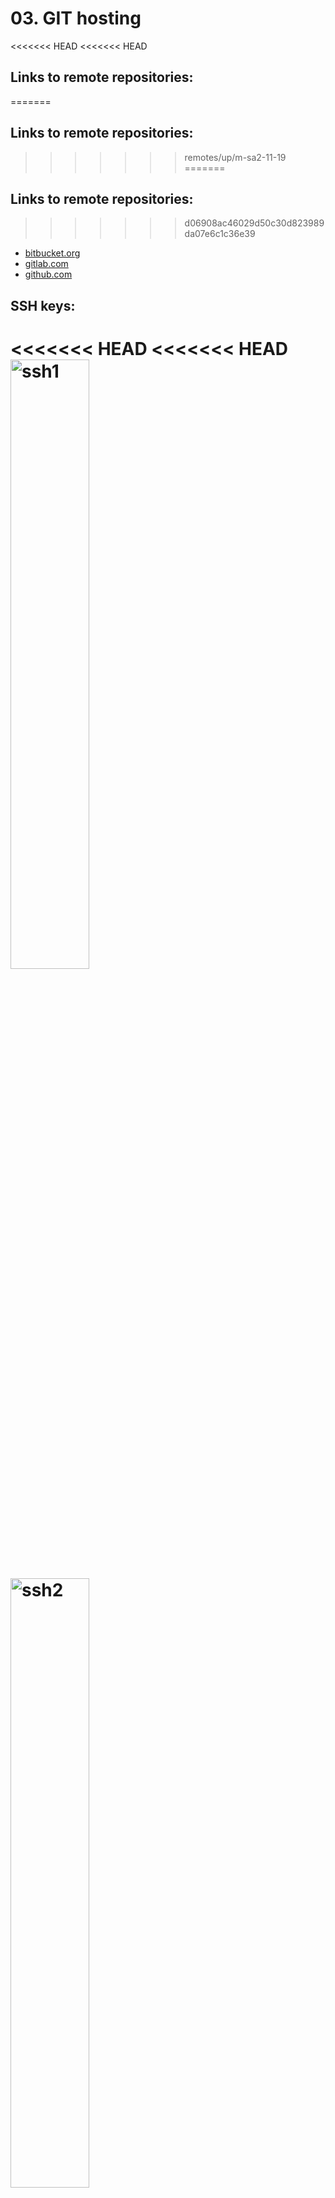 # 03. GIT hosting
<<<<<<< HEAD
<<<<<<< HEAD
## Links to remote repositories:
=======

## Links to remote repositories:

>>>>>>> remotes/up/m-sa2-11-19
=======

## Links to remote repositories:

>>>>>>> d06908ac46029d50c30d823989da07e6c1c36e39
* [bitbucket.org](https://bitbucket.org/vitalik-vitalic/m-sa2-11-19/src/master/)
* [gitlab.com](https://gitlab.com/vitalik-vitalic/m-sa2-11-19)
* [github.com](https://github.com/vitalik-vitalic/m-sa2-11-19)

## SSH keys:

<<<<<<< HEAD
<<<<<<< HEAD
<img src="images/ssh-key-gitlab.PNG" width="50%" height="50%" alt="ssh1">
<img src="images/ssh-key-github.PNG" width="50%" height="50%" alt="ssh2">
=======
<img src="Images/bitbucket-slack.PNG" width="50%" height="50%">

<img src="Images/ssh-key-github.PNG" width="50%" height="50%">

>>>>>>> d06908ac46029d50c30d823989da07e6c1c36e39

## Slack integration:

### bitbucket

<img src="Images/bitbucket-slack.PNG" width="50%" height="50%">

### github

<img src="Images/github-slack.PNG" width="50%" height="50%">

### gitlab

<img src="Images/gitlab-slack.PNG" width="50%" height="50%">

## Script:
<<<<<<< HEAD
=======
<img src="Images/bitbucket-slack.PNG" width="50%" height="50%">

<img src="Images/ssh-key-github.PNG" width="50%" height="50%">


## Slack integration:

### bitbucket

<img src="Images/bitbucket-slack.PNG" width="50%" height="50%">

### github

<img src="Images/github-slack.PNG" width="50%" height="50%">

### gitlab

<img src="Images/gitlab-slack.PNG" width="50%" height="50%">

## Script:

>>>>>>> remotes/up/m-sa2-11-19
=======

>>>>>>> d06908ac46029d50c30d823989da07e6c1c36e39
```bash
#!  /bin/bash 
git push bb
git push github 
git push gitlab
```
# Additional task
<<<<<<< HEAD
<<<<<<< HEAD
<img src="images/gitlab-local.PNG" width="70%" height="70%" alt="gitlab">
=======

<img src="Images/gitlab-local.PNG" width="70%" height="70%">

>>>>>>> d06908ac46029d50c30d823989da07e6c1c36e39
## Invitation to the project using GitLab notification

<img src="Images/gitlabinvitation.PNG" width="50%" height="50%">

## Check difference between EE and CE
<<<<<<< HEAD
=======

<img src="Images/gitlab-local.PNG" width="70%" height="70%">

## Invitation to the project using GitLab notification

<img src="Images/gitlabinvitation.PNG" width="50%" height="50%">

## Check difference between EE and CE

>>>>>>> remotes/up/m-sa2-11-19
=======

>>>>>>> d06908ac46029d50c30d823989da07e6c1c36e39
| Differences        | CE           | EE  |
| ------------- |:-------------:| -----:|
| All the features of the CE      | * | * |
| Groups consisting of multiple people with a shared namespace for projects      | *      |   * |
| Share a project with other groups |     |    * |
| LDAP user authentication | *    |    * |
| Multiple LDAP server support |     |    * |
| LDAP group sync |     |    * |
| Create and remove admins based on an LDAP group |     |    * |
| Git hooks |     |    * |
| Branded login page |     |    * |
| Audit events |     |    * |
| Mention a JIRA ticket from GitLab |  *   |    * |
| Close JIRA issues with GitLab commits |     |    * |
| Display the merge request status for builds on the Jenkins CI |     |    * |
| The omnibus package supports the configuration of an external PostgreSQL database |     |    * |
| The omnibus package supports the configuration of an external MySQL database |     |    * |
| The omnibus package supports log forwarding |     |    * |
<<<<<<< HEAD
<<<<<<< HEAD
| An admin can e-mail all users of a project, group, or the entire server |     |    * |
=======
| An admin can e-mail all users of a project, group, or the entire server |     |    * |
>>>>>>> remotes/up/m-sa2-11-19
=======
| An admin can e-mail all users of a project, group, or the entire server |     |    * |
>>>>>>> d06908ac46029d50c30d823989da07e6c1c36e39
